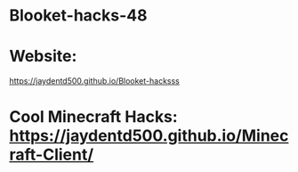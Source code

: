 # Blooket-hacks-48

# Website:
https://jaydentd500.github.io/Blooket-hacksss

# Cool Minecraft Hacks: https://jaydentd500.github.io/Minecraft-Client/
